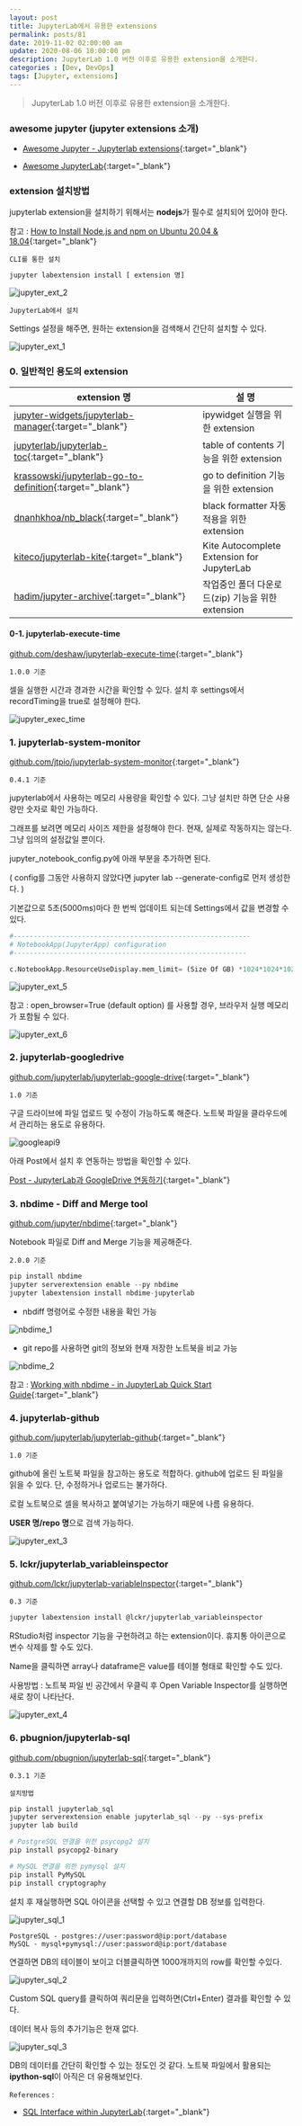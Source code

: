 ```yaml
---
layout: post
title: JupyterLab에서 유용한 extensions
permalink: posts/81
date: 2019-11-02 02:00:00 am
update: 2020-08-06 10:00:00 pm
description: JupyterLab 1.0 버전 이후로 유용한 extension을 소개한다.
categories : [Dev, DevOps]
tags: [Jupyter, extensions]
---
```


> JupyterLab 1.0 버전 이후로 유용한 extension을 소개한다.

### awesome jupyter (jupyter extensions 소개)

- [Awesome Jupyter - Jupyterlab extensions](https://github.com/markusschanta/awesome-jupyter#jupyterlab-extensions){:target="_blank"}

- [Awesome JupyterLab](https://github.com/mauhai/awesome-jupyterlab){:target="_blank"}

### extension 설치방법

jupyterlab extension을 설치하기 위해서는 **nodejs**가 필수로 설치되어 있어야 한다.

참고 : [How to Install Node.js and npm on Ubuntu 20.04 & 18.04](https://websiteforstudents.com/how-to-install-node-js-and-npm-on-ubuntu-20-04-18-04/){:target="_blank"}

`CLI를 통한 설치`

```bash
jupyter labextension install [ extension 명]
```

![jupyter_ext_2]({{site.baseurl}}/assets/img/devops/jupyter_ext_2.png)

`JupyterLab에서 설치`

Settings 설정을 해주면, 원하는 extension을 검색해서 간단히 설치할 수 있다.

![jupyter_ext_1]({{site.baseurl}}/assets/img/devops/jupyter_ext_1.png)

### 0. 일반적인 용도의 extension

| extension 명 |          설     명         |
|--------------|----------------------------|
| [jupyter-widgets/jupyterlab-manager](https://github.com/jupyter-widgets/ipywidgets/tree/master/packages/jupyterlab-manager){:target="_blank"} | ipywidget 실행을 위한 extension |
| [jupyterlab/jupyterlab-toc](https://github.com/jupyterlab/jupyterlab-toc){:target="_blank"} | table of contents 기능을 위한 extension|
| [krassowski/jupyterlab-go-to-definition](https://github.com/krassowski/jupyterlab-go-to-definition){:target="_blank"} | go to definition 기능을 위한 extension |
|[dnanhkhoa/nb_black](https://github.com/dnanhkhoa/nb_black){:target="_blank"}| black formatter 자동적용을 위한 extension|
|[kiteco/jupyterlab-kite](https://github.com/kiteco/jupyterlab-kite){:target="_blank"}| Kite Autocomplete Extension for JupyterLab |
|[hadim/jupyter-archive](https://github.com/hadim/jupyter-archive){:target="_blank"}| 작업중인 폴더 다운로드(zip) 기능을 위한 extension|




#### 0-1. jupyterlab-execute-time

[github.com/deshaw/jupyterlab-execute-time](https://github.com/deshaw/jupyterlab-execute-time){:target="_blank"}

    1.0.0 기준

셀을 실행한 시간과 경과한 시간을 확인할 수 있다. 설치 후 settings에서 recordTiming을 true로 설정해야 한다.

![jupyter_exec_time]({{site.baseurl}}/assets/img/devops/jupyter_exec_time.png)

### 1. jupyterlab-system-monitor

[github.com/jtpio/jupyterlab-system-monitor](https://github.com/jtpio/jupyterlab-system-monitor){:target="_blank"}

    0.4.1 기준

jupyterlab에서 사용하는 메모리 사용량을 확인할 수 있다. 그냥 설치만 하면 단순 사용량만 숫자로 확인 가능하다.

그래프를 보려면 메모리 사이즈 제한을 설정해야 한다. 현재, 실제로 작동하지는 않는다. 그냥 임의의 설정값일 뿐이다.

jupyter_notebook_config.py에 아래 부분을 추가하면 된다.

( config를 그동안 사용하지 않았다면 jupyter lab --generate-config로 먼저 생성한다. )

기본값으로 5초(5000ms)마다 한 번씩 업데이트 되는데 Settings에서 값을 변경할 수 있다.

``` python
#-----------------------------------------------------------
# NotebookApp(JupyterApp) configuration
#----------------------------------------------------------

c.NotebookApp.ResourceUseDisplay.mem_limit= (Size Of GB) *1024*1024*1024
```

![jupyter_ext_5]({{site.baseurl}}/assets/img/devops/jupyter_ext_5.png)

참고 : open_browser=True (default option) 를 사용할 경우, 브라우저 실행 메모리가 포함될 수 있다.

![jupyter_ext_6]({{site.baseurl}}/assets/img/devops/jupyter_ext_6.png)

### 2. jupyterlab-googledrive

[github.com/jupyterlab/jupyterlab-google-drive](https://github.com/jupyterlab/jupyterlab-google-drive){:target="_blank"}

    1.0 기준

구글 드라이브에 파일 업로드 및 수정이 가능하도록 해준다. 노트북 파일을 클라우드에서 관리하는 용도로 유용하다.

![googleapi9]({{site.baseurl}}/assets/img/python/googleapi9.jpg)

아래 Post에서 설치 후 연동하는 방법을 확인할 수 있다.

[Post - JupyterLab과 GoogleDrive 연동하기]({{site.baseurl}}/posts/38){:target="_blank"}

### 3. nbdime - Diff and Merge tool

[github.com/jupyter/nbdime](https://github.com/jupyter/nbdime){:target="_blank"}

Notebook 파일로 Diff and Merge 기능을 제공해준다.

    2.0.0 기준

``` python
pip install nbdime
jupyter serverextension enable --py nbdime
jupyter labextension install nbdime-jupyterlab
```

- nbdiff 명령어로 수정한 내용을 확인 가능

![nbdime_1]({{site.baseurl}}/assets/img/devops/jupyter_nbdime_1.png)

- git repo를 사용하면 git의 정보와 현재 저장한 노트북을 비교 가능

![nbdime_2]({{site.baseurl}}/assets/img/devops/jupyter_nbdime_2.png)



참고 : [Working with nbdime - in JupyterLab Quick Start Guide](https://books.google.co.kr/books?id=1HvGDwAAQBAJ&pg=PA135&lpg=PA135&dq=nbdime+jupyterlab&source=bl&ots=yGS4qGQ2-g&sig=ACfU3U2d0uztH_KtnIi6PNnfsJTAm5pfFw&hl=ko&sa=X&ved=2ahUKEwii3Yzg0L3qAhXhIqYKHQnbAKIQ6AEwBnoECAoQAQ#v=onepage&q=nbdime%20jupyterlab&f=false){:target="_blank"}

### 4. jupyterlab-github

[github.com/jupyterlab/jupyterlab-github](https://github.com/jupyterlab/jupyterlab-github){:target="_blank"}

    1.0 기준

github에 올린 노트북 파일을 참고하는 용도로 적합하다. github에 업로드 된 파일을 읽을 수 있다. 단, 수정하거나 업로드는 불가하다.

로컬 노트북으로 셀을 복사하고 붙여넣기는 가능하기 때문에 나름 유용하다.

**USER 명/repo 명**으로 검색 가능하다.

![jupyter_ext_3]({{site.baseurl}}/assets/img/devops/jupyter_ext_3.png)

### 5. lckr/jupyterlab_variableinspector

[github.com/lckr/jupyterlab-variableInspector](https://github.com/lckr/jupyterlab-variableInspector){:target="_blank"}

    0.3 기준

```bash
jupyter labextension install @lckr/jupyterlab_variableinspector
```

RStudio처럼 inspector 기능을 구현하려고 하는 extension이다. 휴지통 아이콘으로 변수 삭제를 할 수도 있다.

Name을 클릭하면 array나 dataframe은 value를 테이블 형태로 확인할 수도 있다.

사용방법 : 노트북 파일 빈 공간에서 우클릭 후 Open Variable Inspector를 실행하면 새로 창이 나타난다.

![jupyter_ext_4]({{site.baseurl}}/assets/img/devops/jupyter_ext_4.png)

### 6. pbugnion/jupyterlab-sql

[github.com/pbugnion/jupyterlab-sql](https://github.com/pbugnion/jupyterlab-sql){:target="_blank"}

    0.3.1 기준

    설치방법

``` python
pip install jupyterlab_sql
jupyter serverextension enable jupyterlab_sql --py --sys-prefix
jupyter lab build

# PostgreSQL 연결을 위한 psycopg2 설치
pip install psycopg2-binary

# MySQL 연결을 위한 pymysql 설치
pip install PyMySQL
pip install cryptography
```

설치 후 재실행하면 SQL 아이콘을 선택할 수 있고 연결할 DB 정보를 입력한다.

![jupyter_sql_1]({{site.baseurl}}/assets/img/devops/jupyter_sql_1.png)

``` text
PostgreSQL - postgres://user:password@ip:port/database
MySQL - mysql+pymysql://user:password@ip:port/database
```

연결하면 DB의 테이블이 보이고 더블클릭하면 1000개까지의 row를 확인할 수있다.

![jupyter_sql_2]({{site.baseurl}}/assets/img/devops/jupyter_sql_2.png)

Custom SQL query를 클릭하여 쿼리문을 입력하면(Ctrl+Enter) 결과를 확인할 수 있다.

데이터 복사 등의 추가기능은 현재 없다. 

![jupyter_sql_3]({{site.baseurl}}/assets/img/devops/jupyter_sql_3.png)

DB의 데이터를 간단히 확인할 수 있는 정도인 것 같다. 노트북 파일에서 활용되는 **ipython-sql**이 아직은 더 유용해보인다.


`References` : 

* [SQL Interface within JupyterLab](https://www.datacamp.com/community/tutorials/sql-interface-within-jupyterlab){:target="_blank"}